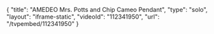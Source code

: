 {
    "title": "AMEDEO Mrs. Potts and Chip Cameo  Pendant",
    "type": "solo",
    "layout": "iframe-static",
    "videoId": "112341950",
    "url": "\/tvpembed\/112341950"
}